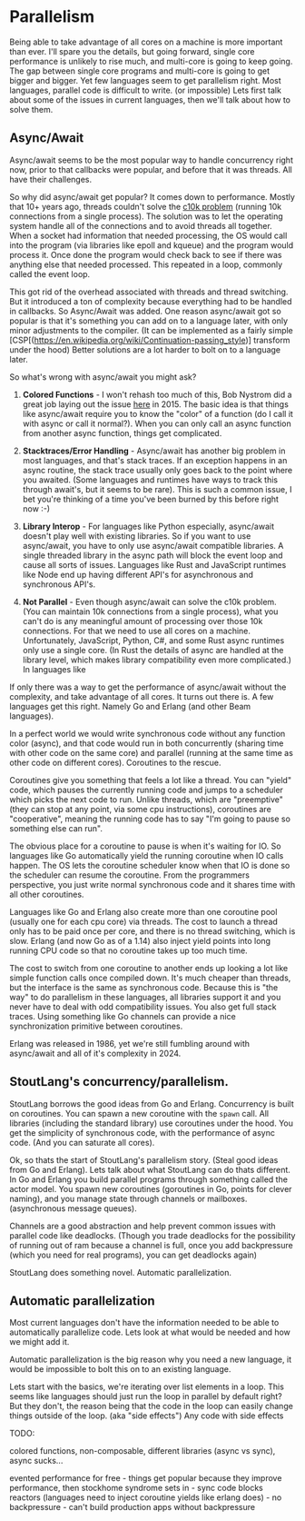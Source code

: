 # Parallelism

Being able to take advantage of all cores on a machine is more important than ever. I'll spare you the details, but going forward, single core performance is unlikely to rise much, and multi-core is going to keep going. The gap between single core programs and multi-core is going to get bigger and bigger. Yet few languages seem to get parallelism right. Most languages, parallel code is difficult to write. (or impossible) Lets first talk about some of the issues in current languages, then we'll talk about how to solve them.

## Async/Await

Async/await seems to be the most popular way to handle concurrency right now, prior to that callbacks were popular, and before that it was threads. All have their challenges.

So why did async/await get popular? It comes down to performance. Mostly that 10+ years ago, threads couldn't solve the [c10k problem](https://en.wikipedia.org/wiki/C10k_problem) (running 10k connections from a single process). The solution was to let the operating system handle all of the connections and to avoid threads all together. When a socket had information that needed processing, the OS would call into the program (via libraries like epoll and kqueue) and the program would process it. Once done the program would check back to see if there was anything else that needed processed. This repeated in a loop, commonly called the event loop.

This got rid of the overhead associated with threads and thread switching. But it introduced a ton of complexity because everything had to be handled in callbacks. So Async/Await was added. One reason async/await got so popular is that it's something you can add on to a language later, with only minor adjustments to the compiler. (It can be implemented as a fairly simple [CSP[(https://en.wikipedia.org/wiki/Continuation-passing_style)] transform under the hood) Better solutions are a lot harder to bolt on to a language later.

So what's wrong with async/await you might ask?

1. **Colored Functions** - I won't rehash too much of this, Bob Nystrom did a great job laying out the issue [here](https://journal.stuffwithstuff.com/2015/02/01/what-color-is-your-function/) in 2015. The basic idea is that things like async/await require you to know the "color" of a function (do I call it with async or call it normal?). When you can only call an async function from another async function, things get complicated.

2. **Stacktraces/Error Handling** - Async/await has another big problem in most languages, and that's stack traces. If an exception happens in an async routine, the stack trace usually only goes back to the point where you awaited. (Some languages and runtimes have ways to track this through await's, but it seems to be rare). This is such a common issue, I bet you're thinking of a time you've been burned by this before right now :-)

3. **Library Interop** - For languages like Python especially, async/await doesn't play well with existing libraries. So if you want to use async/await, you have to only use async/await compatible libraries. A single threaded library in the async path will block the event loop and cause all sorts of issues. Languages like Rust and JavaScript runtimes like Node end up having different API's for asynchronous and synchronous API's.

4. **Not Parallel** - Even though async/await can solve the c10k problem. (You can maintain 10k connections from a single process), what you can't do is any meaningful amount of processing over those 10k connections. For that we need to use all cores on a machine. Unfortunately, JavaScript, Python, C#, and some Rust async runtimes only use a single core. (In Rust the details of async are handled at the library level, which makes library compatibility even more complicated.) In languages like 

If only there was a way to get the performance of async/await without the complexity, and take advantage of all cores. It turns out there is. A few languages get this right. Namely Go and Erlang (and other Beam languages).

In a perfect world we would write synchronous code without any function color (async), and that code would run in both concurrently (sharing time with other code on the same core) and parallel (running at the same time as other code on different cores). Coroutines to the rescue.

Coroutines give you something that feels a lot like a thread. You can "yield" code, which pauses the currently running code and jumps to a scheduler which picks the next code to run. Unlike threads, which are "preemptive" (they can stop at any point, via some cpu instructions), coroutines are "cooperative", meaning the running code has to say "I'm going to pause so something else can run".

The obvious place for a coroutine to pause is when it's waiting for IO. So languages like Go automatically yield the running coroutine when IO calls happen. The OS lets the coroutine scheduler know when that IO is done so the scheduler can resume the coroutine. From the programmers perspective, you just write normal synchronous code and it shares time with all other coroutines.

Languages like Go and Erlang also create more than one coroutine pool (usually one for each cpu core) via threads. The cost to launch a thread only has to be paid once per core, and there is no thread switching, which is slow. Erlang (and now Go as of a 1.14) also inject yield points into long running CPU code so that no coroutine takes up too much time.

The cost to switch from one coroutine to another ends up looking a lot like simple function calls once compiled down. It's much cheaper than threads, but the interface is the same as synchronous code. Because this is "the way" to do parallelism in these languages, all libraries support it and you never have to deal with odd compatibility issues. You also get full stack traces. Using something like Go channels can provide a nice synchronization primitive between coroutines.

Erlang was released in 1986, yet we're still fumbling around with async/await and all of it's complexity in 2024.

## StoutLang's concurrency/parallelism.

StoutLang borrows the good ideas from Go and Erlang. Concurrency is built on coroutines. You can spawn a new coroutine with the `spawn` call. All libraries (including the standard library) use coroutines under the hood. You get the simplicity of synchronous code, with the performance of async code. (And you can saturate all cores).

Ok, so thats the start of StoutLang's parallelism story. (Steal good ideas from Go and Erlang). Lets talk about what StoutLang can do thats different. In Go and Erlang you build parallel programs through something called the actor model. You spawn new coroutines (goroutines in Go, points for clever naming), and you manage state through channels or mailboxes. (asynchronous message queues).

Channels are a good abstraction and help prevent common issues with parallel code like deadlocks. (Though you trade deadlocks for the possibility of running out of ram because a channel is full, once you add backpressure (which you need for real programs), you can get deadlocks again)

StoutLang does something novel. Automatic parallelization. 

## Automatic parallelization

Most current languages don't have the information needed to be able to automatically parallelize code. Lets look at what would be needed and how we might add it.


Automatic parallelization is the big reason why you need a new language, it would be impossible to bolt this on to an existing language.

Lets start with the basics, we're iterating over list elements in a loop. This seems like languages should just run the loop in parallel by default right? But they don't, the reason being that the code in the loop can easily change things outside of the loop. (aka "side effects") Any code with side effects


TODO:



colored functions, non-composable, different libraries (async vs sync), async sucks...

evented performance for free
    - things get popular because they improve performance, then stockhome syndrome sets in
    - sync code blocks reactors (languages need to inject coroutine yields like erlang does)
    - no backpressure - can't build production apps without backpressure

